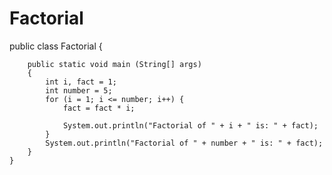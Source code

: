 # Factorial

public class Factorial {

        public static void main (String[] args)
        {
            int i, fact = 1;
            int number = 5;
            for (i = 1; i <= number; i++) {
                fact = fact * i;

                System.out.println("Factorial of " + i + " is: " + fact);
            }
            System.out.println("Factorial of " + number + " is: " + fact);
        }
    }
